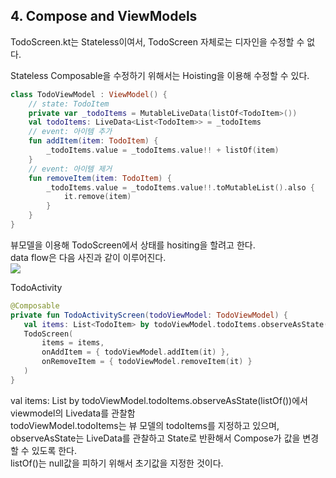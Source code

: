 ## 4. Compose and ViewModels

TodoScreen.kt는 Stateless이여서, TodoScreen 자체로는 디자인을 수정할 수 없다. <br>

Stateless Composable을 수정하기 위해서는 Hoisting을 이용해 수정할 수 있다. <br>

```kotlin
class TodoViewModel : ViewModel() {
    // state: TodoItem
    private var _todoItems = MutableLiveData(listOf<TodoItem>())
    val todoItems: LiveData<List<TodoItem>> = _todoItems
    // event: 아이템 추가
    fun addItem(item: TodoItem) {
        _todoItems.value = _todoItems.value!! + listOf(item)
    }
    // event: 아이템 제거
    fun removeItem(item: TodoItem) {
        _todoItems.value = _todoItems.value!!.toMutableList().also {
            it.remove(item)
        }
    }
}
``` 
뷰모델을 이용해 TodoScreen에서 상태를 hositing을 할려고 한다.<br>
data flow은 다음 사진과 같이 이루어진다.<br>
<img src ="https://developer.android.com/codelabs/jetpack-compose-state/img/58baca1f648c1a64.png?authuser=4">

TodoActivity 
```kotlin
@Composable
private fun TodoActivityScreen(todoViewModel: TodoViewModel) {
   val items: List<TodoItem> by todoViewModel.todoItems.observeAsState(listOf())
   TodoScreen(
       items = items,
       onAddItem = { todoViewModel.addItem(it) },
       onRemoveItem = { todoViewModel.removeItem(it) }
   )
}
```
val items: List<TodoItem> by todoViewModel.todoItems.observeAsState(listOf())에서 viewmodel의 Livedata를 관찰함<br>
todoViewModel.todoItems는 뷰 모델의 todoItems를 지정하고 있으며, observeAsState는 LiveData를 관찰하고 State<T>로 반환해서 Compose가 값을 변경할 수 있도록 한다.<br>
listOf()는 null값을 피하기 위해서 초기값을 지정한 것이다.
